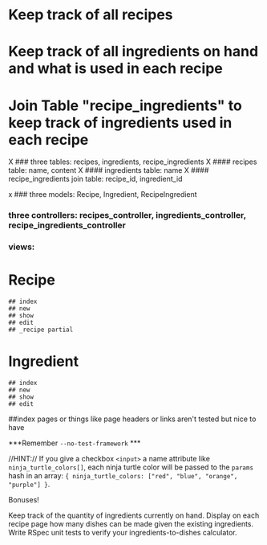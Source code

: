 # Keep track of all recipes
# Keep track of all ingredients on hand and what is used in each recipe
# Join Table "recipe_ingredients" to keep track of ingredients used in each recipe

X  ### three tables: recipes, ingredients, recipe_ingredients
X  #### recipes table: name, content
X  #### ingredients table: name
X  #### recipe_ingredients join table: recipe_id, ingredient_id

x  ### three models: Recipe, Ingredient, RecipeIngredient

  ### three controllers: recipes_controller, ingredients_controller, recipe_ingredients_controller

### views:
  # Recipe
    ## index
    ## new
    ## show
    ## edit
    ## _recipe partial

  # Ingredient
    ## index
    ## new
    ## show
    ## edit

##index pages or things like page headers or links aren't tested but nice to have


***Remember  `--no-test-framework` ***

//HINT:// If you give a checkbox `<input>` a name attribute like `ninja_turtle_colors[]`, each ninja turtle color will be passed to the `params` hash in an array: `{ ninja_turtle_colors: ["red", "blue", "orange", "purple"] }`.



 Bonuses!

Keep track of the quantity of ingredients currently on hand. Display on each recipe page how many dishes can be made given the existing ingredients.
Write RSpec unit tests to verify your ingredients-to-dishes calculator.
